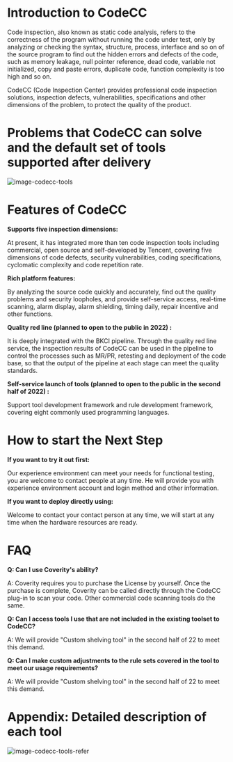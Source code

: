 # **Introduction to CodeCC**

Code inspection, also known as static code analysis, refers to the correctness of the program without running the code under test, only by analyzing or checking the syntax, structure, process, interface and so on of the source program to find out the hidden errors and defects of the code, such as memory leakage, null pointer reference, dead code, variable not initialized, copy and paste errors, duplicate code, function complexity is too high and so on.

CodeCC (Code Inspection Center) provides professional code inspection solutions, inspection defects, vulnerabilities, specifications and other dimensions of the problem, to protect the quality of the product.

# **Problems that CodeCC can solve and the default set of tools supported after delivery**

![image-codecc-tools](../../.gitbook/assets/image-codecc-tools.png)

# **Features of CodeCC**

**Supports five inspection dimensions:**

At present, it has integrated more than ten code inspection tools including commercial, open source and self-developed by Tencent, covering five dimensions of code defects, security vulnerabilities, coding specifications, cyclomatic complexity and code repetition rate.

**Rich platform features:**

By analyzing the source code quickly and accurately, find out the quality problems and security loopholes, and provide self-service access, real-time scanning, alarm display, alarm shielding, timing daily, repair incentive and other functions.

**Quality red line (planned to open to the public in 2022) :**

It is deeply integrated with the BKCI pipeline. Through the quality red line service, the inspection results of CodeCC can be used in the pipeline to control the processes such as MR/PR, retesting and deployment of the code base, so that the output of the pipeline at each stage can meet the quality standards.

**Self-service launch of tools (planned to open to the public in the second half of 2022) :**

Support tool development framework and rule development framework, covering eight commonly used programming languages.

# **How to start the Next Step**

**If you want to try it out first:**

Our experience environment can meet your needs for functional testing, you are welcome to contact people at any time. He will provide you with experience environment account and login method and other information.

**If you want to deploy directly using:**

Welcome to contact your contact person at any time, we will start at any time when the hardware resources are ready.

# **FAQ**

**Q: Can I use Coverity's ability?**

A: Coverity requires you to purchase the License by yourself. Once the purchase is complete, Coverity can be called directly through the CodeCC plug-in to scan your code. Other commercial code scanning tools do the same.

**Q: Can I access tools I use that are not included in the existing toolset to CodeCC?**

A: We will provide "Custom shelving tool" in the second half of 22 to meet this demand.

**Q: Can I make custom adjustments to the rule sets covered in the tool to meet our usage requirements?**

A: We will provide "Custom shelving tool" in the second half of 22 to meet this demand.

# **Appendix: Detailed description of each tool**

![image-codecc-tools-refer](../../.gitbook/assets/image-codecc-tools-refer.png)

